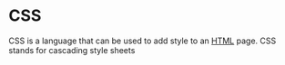 # CSS

CSS is a language that can be used to add style to an [HTML](/wiki/HTML) page. CSS stands for cascading style sheets
